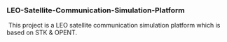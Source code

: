 ### LEO-Satellite-Communication-Simulation-Platform

​	This project is a LEO satellite communication simulation platform which is based on STK & OPENT.